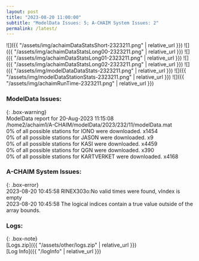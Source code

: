 ```yaml
---
layout: post
title: "2023-08-20 11:00:00"
subtitle: "ModelData Issues: 5; A-CHAIM System Issues: 2"
permalink: /latest/
---
```


![]({{ "/assets/img/achaimDataStatsShort-2323211.png" | relative_url }})
![]({{ "/assets/img/achaimDataStatsLong00-2323211.png" | relative_url }})
![]({{ "/assets/img/achaimDataStatsLong01-2323211.png" | relative_url }})
![]({{ "/assets/img/achaimDataStatsLong02-2323211.png" | relative_url }})
![]({{ "/assets/img/modelDataDataStats-2323211.png" | relative_url }})
![]({{ "/assets/img/modelDataStationStats-2323211.png" | relative_url }})
![]({{ "/assets/img/achaimRunTime-2323211.png" | relative_url }})


### ModelData Issues:  
  
{: .box-warning}  
 ModelData report for 20-Aug-2023 11:15:08   
 /home2/achaim1/A-CHAIM/modelData/2023/232/11/modelData.mat   
 0% of all possible stations for IONO were downloaded. x1454   
 0% of all possible stations for JASON were downloaded. x9   
 0% of all possible stations for KASI were downloaded. x4459   
 0% of all possible stations for QGN were downloaded. x390   
 0% of all possible stations for KARTVERKET were downloaded. x4168   
  
### A-CHAIM System Issues:  
  
{: .box-error}  
2023-08-20 10:45:58 RINEX303o:No valid times were found, vIndex is empty  
2023-08-20 10:45:58 The logical indices contain a true value outside of the array bounds.  

### Logs:  
  
{: .box-note}  
[Logs.zip]({{ "/assets/other/logs.zip" | relative_url }})  
[Log Info]({{ "/logInfo" | relative_url }})  
